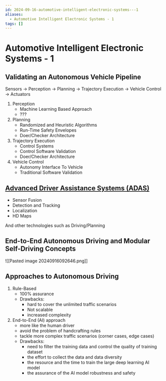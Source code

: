 ```yaml
---
id: 2024-09-16-automotive-intelligent-electronic-systems---1
aliases:
  - Automotive Intelligent Electronic Systems - 1
tags: []
---
```


# Automotive Intelligent Electronic Systems - 1

## Validating an Autonomous Vehicle Pipeline

Sensors -> Perception -> Planning -> Trajectory Execution -> Vehicle Control -> Actuators

1. Perception
   - Machine Learning Based Approach
   - ???
2. Planning
   - Randomized and Heuristic Algorithms
   - Run-Time Safety Envelopes
   - Doer/Checker Architecture
3. Trajectory Execution
   - Control Systems
   - Control Software Validation
   - Doer/Checker Architecture
4. Vehicle Control
   - Autonomy Interface To Vehicle
   - Traditional Software Validation

## [Advanced Driver Assistance Systems (ADAS)](2024-09-14-adas.md)

- Sensor Fusion
- Detection and Tracking
- Localization
- HD Maps

And other technologies such as Driving/Planning

## End-to-End Autonomous Driving and Modular Self-Driving Concepts

![[Pasted image 20240916092646.png]]

## Approaches to Autonomous Driving

1. Rule-Based
   - 100% assurance
   - Drawbacks:
     - hard to cover the unlimited traffic scenarios
     - Not scalable
     - increased complexity
2. End-to-End (AI) approach
   - more like the human driver
   - avoid the problem of handcrafting rules
   - tackle more complex traffic scenarios (corner cases, edge cases)
   - Drawbacks:
     - need to filter the training data and control the quality of training dataset
     - the effort to collect the data and data diversity
     - the resource and the time to train the large deep learning AI model
     - the assurance of the AI model robustness and safety
